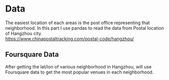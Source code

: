 # Data
The easiest location of each areas is the post office representing that neighborhood. In this part I use pandas to read the data from Postal location of Hangzhou city.<br/>
https://www.chinapostaltracking.com/postal-code/hangzhou/ </br>

## Foursquare Data
After getting the lat/lon of various neighborhood in Hangzhou, will use Foursquare data to get the most popular venues in each neighborhood.
